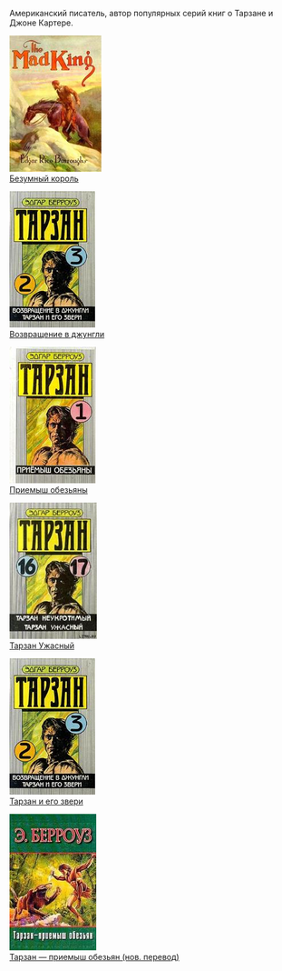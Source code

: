 Американский писатель, автор популярных серий книг о Тарзане и Джоне Картере.


![](Безумный%20король.jpg)  
[Безумный король](Безумный%20король)

![](Возвращение%20в%20джунгли.jpg)  
[Возвращение в джунгли](Возвращение%20в%20джунгли)

![](Приемыш%20обезьяны.jpg)  
[Приемыш обезьяны](Приемыш%20обезьяны)

![](Тарзан%20Ужасный.jpg)  
[Тарзан Ужасный](Тарзан%20Ужасный)

![](Тарзан%20и%20его%20звери.jpg)  
[Тарзан и его звери](Тарзан%20и%20его%20звери)

![](Тарзан%20—%20приемыш%20обезьян%20(нов.%20перевод).jpg)  
[Тарзан — приемыш обезьян (нов. перевод)](Тарзан%20—%20приемыш%20обезьян%20(нов.%20перевод))
